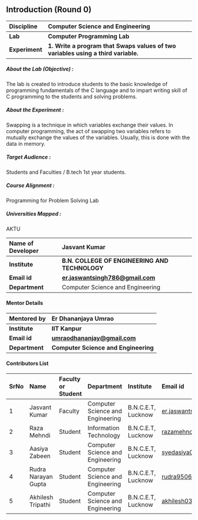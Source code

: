## Introduction (Round 0)

<b>Discipline | <b>Computer Science and Engineering
:--|:--|
<b> Lab | <b> Computer Programming Lab
<b> Experiment|     <b> 1. Write a program that Swaps values of two variables using a third variable.

<h5> About the Lab (Objective) : </h5>

The lab is created to introduce students to the basic knowledge of programming fundamentals of the C
language and to impart writing skill of C programming to the students and solving problems.

<h5> About the Experiment : </h5>

Swapping is a technique in which variables exchange their values. In computer programming, the act of swapping two variables refers to mutually exchange the values of the variables. Usually, this is done with the data in memory.

<h5> Target Audience : </h5>

 Students and Faculties / B.tech 1st year students.

<h5> Course Alignment : </h5>

Programming for Problem Solving Lab

<h5> Universities Mapped : </h5>

 AKTU

<b>Name of Developer | <b>Jasvant Kumar
:--|:--|
<b> Institute | <b> B.N. COLLEGE OF ENGINEERING AND TECHNOLOGY
<b> Email id|     <b> er.jaswantsingh786@gmail.com
<b> Department | Computer Science and Engineering

#### Mentor Details

<b>Mentored by | <b> Er Dhananjaya Umrao
:--|:--|
<b> Institute | <b> IIT Kanpur
<b> Email id|     <b> umraodhananjay@gmail.com
<b> Department | <b> Computer Science and Engineering

#### Contributors List

SrNo | Name | Faculty or Student | Department| Institute | Email id
:--|:--|:--|:--|:--|:--|
1 | Jasvant Kumar | Faculty | Computer Science and Engineering | B.N.C.E.T, Lucknow | er.jaswantsingh786@gmail.com
2 | Raza Mehndi | Student | Information Technology | B.N.C.E.T, Lucknow |razamehndi81@gmail.com
3 | Aasiya Zabeen | Student | Computer Science and Engineering | B.N.C.E.T, Lucknow |syedasiya000@gmail.com
4 | Rudra Narayan Gupta | Student | Computer Science and Engineering | B.N.C.E.T, Lucknow |rudra9506@gmail.com
5 | Akhilesh Tripathi | Student | Computer Science and Engineering | B.N.C.E.T, Lucknow |akhilesh03tripathi@gmail.com


<br>
